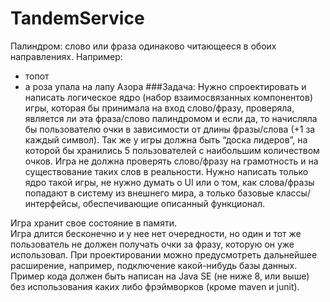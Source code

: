 # TandemService

Палиндром: слово или фраза одинаково читающееся в обоих направлениях.
Например:
* топот
* а роза упала на лапу Азора
###Задача:
Нужно спроектировать и написать логическое ядро (набор взаимосвязанных
компонентов) игры, которая бы принимала на вход слово/фразу, проверяла, является ли
эта фраза/слово палиндромом и если да, то начисляла бы пользователю очки в
зависимости от длины фразы/слова (+1 за каждый символ). Так же у игры должна быть
“доска лидеров”, на которой бы хранились 5 пользователей с наибольшим количеством
очков. Игра не должна проверять слово/фразу на грамотность и на существование
таких слов в реальности. Нужно написать только ядро такой игры, не нужно думать о UI
или о том, как слова/фразы попадают в систему из внешнего мира, а только базовые
классы/интерфейсы, обеспечивающие описанный функционал.

Игра хранит свое состояние в памяти.    
Игра длится бесконечно и у нее нет очередности, но один и тот же пользователь
не должен получать очки за фразу, которую он уже использовал.
При проектировании можно предусмотреть дальнейшее расширение, например,
подключение какой-нибудь базы данных.
Пример кода должен быть написан на Java SE (не ниже 8, или выше) без
использования каких либо фрэймворков (кроме maven и junit). 
